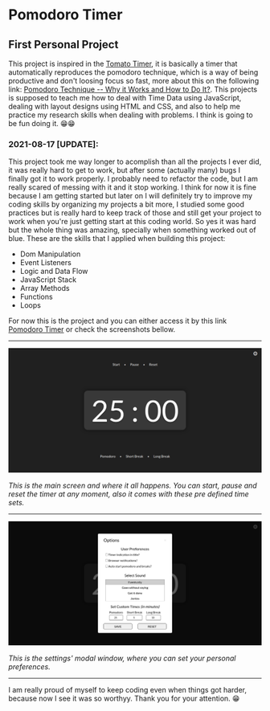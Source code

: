 <h1>Pomodoro Timer</h1>
<h2>First Personal Project</h2>
<p>
  This project is inspired in the
  <a href="https://tomato-timer.com/" target="blank">Tomato Timer</a>, it is
  basically a timer that automatically reproduces the pomodoro technique, which
  is a way of being productive and don't loosing focus so fast, more about this
  on the following link:
  <a
    href="https://todoist.com/productivity-methods/pomodoro-technique"
    targer="blank"
    >Pomodoro Technique -- Why it Works and How to Do It?</a
  >. This projects is supposed to teach me how to deal with Time Data using
  JavaScript, dealing with layout designs using HTML and CSS, and also to help
  me practice my research skills when dealing with problems. I think is going to
  be fun doing it. 😁😁
</p>
<h3>2021-08-17 [UPDATE]:</h3>
<p>This project took me way longer to acomplish than all the projects I ever did, it was really hard to get to work, but after some (actually many) bugs I finally got it to work properly. I probably need to refactor the code, but I am really scared of messing with it and it stop working. I think for now it is fine because I am getting started but later on I will definitely try to improve my coding skills by organizing my projects a bit more, I studied some good practices but is really hard to keep track of those and still get your project to work when you're just getting start at this coding world. So yes it was hard but the whole thing was amazing, specially when something worked out of blue. These are the skills that I applied when building this project:<p>

<ul>
  <li>Dom Manipulation</li>
  <li>Event Listeners</li>
  <li>Logic and Data Flow</li>
  <li>JavaScript Stack</li>
  <li>Array Methods</li>
  <li>Functions</li>
  <li>Loops</li>
</ul>

<p>For now this is the project and you can either access it by this link <a href="https://trusting-northcutt-833ed2.netlify.app/">Pomodoro Timer</a> or check the screenshots bellow.</p>
<hr>
<img src="./images/screenshot-1.png">
<p><i>This is the main screen and where it all happens. You can start, pause and reset the timer at any moment, also it comes with these pre defined time sets.</i></p>
<hr>
<img src="./images/screenshot-2.png">
<p><i>This is the settings' modal window, where you can set your personal preferences.</i></p>
<hr>
<p>I am really proud of myself to keep coding even when things got harder, because now I see it was so worthyy. Thank you for your attention. 😁</p>
